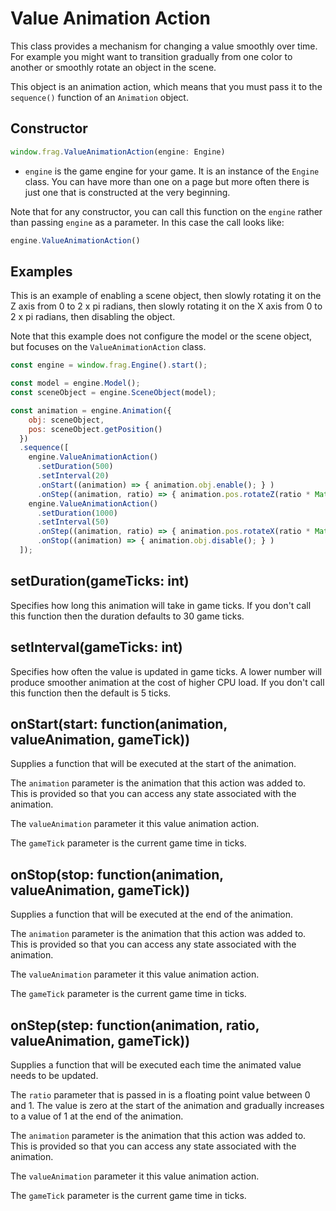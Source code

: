# Value Animation Action
This class provides a mechanism for changing a value smoothly over time.
For example you might want to transition gradually from one color to another
or smoothly rotate an object in the scene.

This object is an animation action, which means that you must pass it
to the `sequence()` function of an `Animation` object.

## Constructor
```javascript
window.frag.ValueAnimationAction(engine: Engine)
```

* `engine` is the game engine for your game. It is an instance of the `Engine` class. You can 
  have more than one on a page but more often there is just one that is constructed at the 
  very beginning.

Note that for any constructor, you can call this function on the `engine` rather than passing
`engine` as a parameter. In this case the call looks like:

```javascript
engine.ValueAnimationAction()
```

## Examples
This is an example of enabling a scene object, then slowly rotating it on
the Z axis from 0 to 2 x pi radians, then slowly rotating it on the X axis
from 0 to 2 x pi radians, then disabling the object.

Note that this example does not configure the model or the scene object, but
focuses on the `ValueAnimationAction` class.

```javascript
const engine = window.frag.Engine().start();

const model = engine.Model();
const sceneObject = engine.SceneObject(model);

const animation = engine.Animation({ 
    obj: sceneObject, 
    pos: sceneObject.getPosition() 
  })
  .sequence([
    engine.ValueAnimationAction()
      .setDuration(500)
      .setInterval(20)
      .onStart((animation) => { animation.obj.enable(); } )
      .onStep((animation, ratio) => { animation.pos.rotateZ(ratio * Math.PI); }),
    engine.ValueAnimationAction()
      .setDuration(1000)
      .setInterval(50)
      .onStep((animation, ratio) => { animation.pos.rotateX(ratio * Math.PI); })
      .onStop((animation) => { animation.obj.disable(); } )
  ]);
```

## setDuration(gameTicks: int)
Specifies how long this animation will take in game ticks. If you don't call this
function then the duration defaults to 30 game ticks.

## setInterval(gameTicks: int)
Specifies how often the value is updated in game ticks. A lower number will produce
smoother animation at the cost of higher CPU load. If you don't call this function
then the default is 5 ticks.

## onStart(start: function(animation, valueAnimation, gameTick))
Supplies a function that will be executed at the start of the animation.

The `animation` parameter is the animation that this action was added to.
This is provided so that you can access any state associated with the animation.

The `valueAnimation` parameter it this value animation action.

The `gameTick` parameter is the current game time in ticks.

## onStop(stop: function(animation, valueAnimation, gameTick))
Supplies a function that will be executed at the end of the animation.

The `animation` parameter is the animation that this action was added to.
This is provided so that you can access any state associated with the animation.

The `valueAnimation` parameter it this value animation action.

The `gameTick` parameter is the current game time in ticks.

## onStep(step: function(animation, ratio, valueAnimation, gameTick))
Supplies a function that will be executed each time the animated value needs to
be updated.

The `ratio` parameter that is passed in is a floating point value 
between 0 and 1. The value is zero at the start of the animation and 
gradually increases to a value of 1 at the end of the animation.

The `animation` parameter is the animation that this action was added to.
This is provided so that you can access any state associated with the animation.

The `valueAnimation` parameter it this value animation action.

The `gameTick` parameter is the current game time in ticks.
